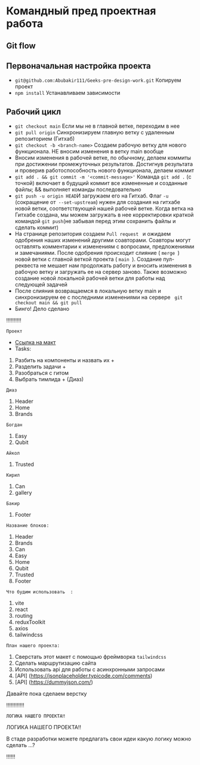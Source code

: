 # Командный пред проектная работа

## Git flow

## Первоначальная настройка проекта

- `git@github.com:Abubakir111/Geeks-pre-design-work.git` Копируем проект
- `npm install` Устанавливаем зависимости

## Рабочий цикл

- `git checkout main` Если мы не в главной ветке, переходим в нее
- `git pull origin` Синхронизируем главную ветку с удаленным репозиторием (Гитхаб)
- `git checkout -b <branch-name>` Создаем рабочую ветку для нового функционала. НЕ вносим изменения в ветку main вообще
- Вносим изменения в рабочей ветке, по обычному, делаем коммиты при достижении промежуточных результатов. Достигнув результата и проверив работоспособность нового функционала, делаем коммит
- `git add . && git commit -m '<commit-message>'` Команда `git add .` (с точкой) включает в будущий коммит все измененные и созданные файлы; && выполняет команды последовательно
- `git push -u origin HEAD`И загружаем его на Гитхаб. Флаг `-u` (сокращение от` --set-upstream`) нужен для создания на гитхабе новой ветки, соответствующей нашей рабочей ветке. Когда ветка на Гитхабе создана, мы можем загружать в нее корректировки краткой командой `git push`(не забывая перед этим сохранить файлы и сделать коммит)
- На странице репозитория создаем `Pull request ` и ожидаем одобрения наших изменений другими соавторами. Соавторы могут оставлять комментарии к изменениям с вопросами, предложениями и замечаниями. После одобрения происходит слияние ( `merge `) новой ветки с главной веткой проекта ( `main `). Создание пул-реквеста не мешает нам продолжать работу и вносить изменения в рабочую ветку и загружать ее на сервер заново. Также возможно создание новой локальной рабочей ветки для работы над следующей задачей
- После слияния возвращаемся в локальную ветку main и синхронизируем ее с последними изменениями на сервере ` git checkout main && git pull`
- Бинго! Дело сделано

‼️‼️‼️‼️‼️

`Проект `

- [Ссылка на макт](<https://www.figma.com/file/V80awgv4wfQ189OXRiA1Nj/Qubit.-%2B-(Copy)?node-id=1%3A743&mode=dev>)
- Tasks:

1.  Разбить на компоненты и назвать их +
2.  Разделить задачи +
3.  Разобраться с гитом
4.  Выбрать тимлида + (Диаз)

`Диаз`

1. Header
2. Home
3. Brands

`Богдан`

1. Easy
2. Qubit

`Айкол`

1. Trusted

`Кирил`

1. Can
2. gallery

`Бакир`

1. Footer

`Название блоков:`

1.  Header
2.  Brands
3.  Can
4.  Easy
5.  Home
6.  Qubit
7.  Trusted
8.  Footer

`Что будим использовать  :`

1. vite
2. react
3. routing
4. reduxToolkit
5. axios
6. tailwindcss

`План нашего проекта:`

1. Сверстать этот макет с помощью фреймворка `tailwindcss`
2. Сделать маршрутизацию сайта
3. Использовать api для работы с асинхронными запросами
4. [API] (https://jsonplaceholder.typicode.com/comments)
5. [API] (https://dummyjson.com/)

Давайте пока сделаем верстку

‼️‼️‼️‼️‼️‼️

`ЛОГИКА НАШЕГО ПРОЕКТА‼️`

ЛОГИКА НАШЕГО ПРОЕКТА‼️

В стаде разработки можете предлагать свои идеи какую логику можно сделать ...?

‼️‼️‼️
